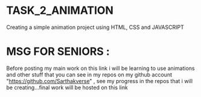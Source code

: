 # TASK_2_ANIMATION
Creating a simple animation project using HTML, CSS and JAVASCRIPT

# MSG FOR SENIORS : 
Before posting my main work on this link i will be learning to use animations and other stuff that you can see in my repos on my github account "https://github.com/Sarthakverse" ,
see my progress in the repos that i will be creating...final work will be hosted on this link

